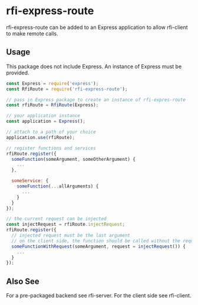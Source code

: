 rfi-express-route
=================
rfi-express-route can be added to an Express application to allow rfi-client to make remote calls.

Usage
-----
This package does not include Express. An instance of Express must be provided.

```js
const Express = require('express');
const RfiRoute = require('rfi-express-route');

// pass in Express package to create an instance of rfi-expres-route
const rfiRoute = RfiRoute(Express);

// your application instance
const application = Express();

// attach to a path of your choice
application.use(rfiRoute);

// register functions and services
rfiRoute.register({
  someFunction(someArgument, someOtherArgument) {
    ...
  },

  someService: {
    someFunction(...allArguments) {
      ...
    }
  }
});

// the current request can be injected
const injectRequest = rfiRoute.injectRequest;
rfiRoute.register({
  // injected request must be the last argument
  // on the client side, the function should be called without the request
  someFunctionWithRequest(someArgument, request = injectRequest()) {
    ...
  }
});
```

Also See
--------
For a pre-packaged backend see rfi-server. For the client side see rfi-client.
